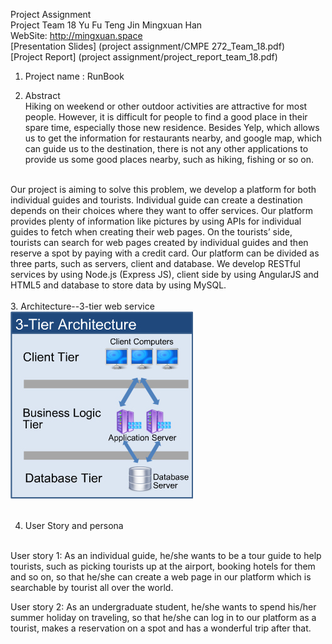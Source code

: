 Project Assignment <br>
Project Team 18  Yu Fu   Teng Jin    Mingxuan Han <br>
WebSite: http://mingxuan.space <br>
[Presentation Slides] (project assignment/CMPE 272_Team_18.pdf) <br>
[Project Report] (project assignment/project_report_team_18.pdf)  <br>

1. Project name : RunBook <br>

2. Abstract <br>
Hiking on weekend or other outdoor activities are attractive for most people. However, it is difficult for people to find a good place in their spare time, especially those new residence. Besides Yelp, which allows us to get the information for restaurants nearby, and google map, which can guide us to the destination, there is not any other applications to provide us some good places nearby, such as hiking, fishing or so on.<br>
<br>
Our project is aiming to solve this problem, we develop a platform for both individual guides and tourists. Individual guide can create a destination depends on their choices where they want to offer services. Our platform provides plenty of information like pictures by using APIs for individual guides to fetch when creating their web pages. On the tourists’ side, tourists can search for web pages created by individual guides and then reserve a spot by paying with a credit card. Our platform can be divided as three parts, such as servers, client and database. We develop RESTful services by using Node.js (Express JS), client side by using AngularJS and HTML5 and database to store data by using MySQL. <br>
<br>
3. Architecture--3-tier web service<br>
<img src="https://github.com/SJSU272Lab/Fall16-Team18/blob/master/project%20assignment/3tier.jpg"> <br>
<br>

4. User Story and persona <br>
<br>
User story 1: As an individual guide, he/she wants to be a tour guide to help tourists, such as picking tourists up at the airport, booking hotels for them and so on, so that he/she can create a web page in our platform which is searchable by tourist all over the world.

User story 2: As an undergraduate student, he/she wants to spend his/her summer holiday on traveling, so that he/she can log in to our platform as a tourist, makes a reservation on a spot and has a wonderful trip after that.


  